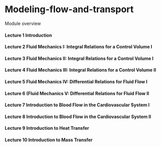 # Modeling-flow-and-transport
Module overview 
#### Lecture	1	Introduction	

#### Lecture	2	Fluid	Mechanics	I:	Integral	Relations	for	a	Control	Volume	I		

#### Lecture	3	Fluid	Mechanics	II:	Integral	Relations	for	a	Control	Volume	I			

#### Lecture	4	Fluid	Mechanics	III:	Integral	Relations	for	a	Control	Volume	II		

#### Lecture	5	Fluid	Mechanics	IV:	Differential	Relations	for	Fluid	Flow I				

#### Lecture	6	(Fluid	Mechanics	V:	Differential	Relations	for	Fluid	Flow	II

#### Lecture	7	Introduction	to	Blood	Flow	in	the	Cardiovascular	System	I				

#### Lecture 8	Introduction	to	Blood	Flow	in	the	Cardiovascular	System	II	

#### Lecture	9	Introduction	to	Heat	Transfer

#### Lecture	10	Introduction	to	Mass	Transfer	
